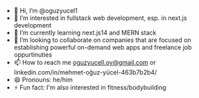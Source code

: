 - 👋 Hi, I’m @oguzyucel1
- 👀 I’m interested in fullstack web development, esp. in next.js development
- 🌱 I’m currently learning next.js14 and MERN stack
- 💞️ I’m looking to collaborate on companies that are focused on establishing powerful on-demand web apps and freelance job oppurtinuties
- 📫 How to reach me oguzyucell.oy@gmail.com or linkedin.com/in/mehmet-oğuz-yücel-463b7b2b4/
- 😄 Pronouns: he/him
- ⚡ Fun fact: I'm also interested in fitness/bodybuilding 

<!---
oguzyucel1/oguzyucel1 is a ✨ special ✨ repository because its `README.md` (this file) appears on your GitHub profile.
You can click the Preview link to take a look at your changes.
--->
